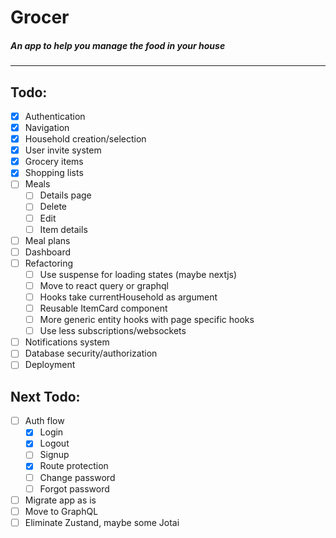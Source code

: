 # Grocer

##### An app to help you manage the food in your house

---

## Todo:

- [x] Authentication
- [x] Navigation
- [x] Household creation/selection
- [x] User invite system
- [x] Grocery items
- [x] Shopping lists
- [ ] Meals
  - [ ] Details page
  - [ ] Delete
  - [ ] Edit
  - [ ] Item details
- [ ] Meal plans
- [ ] Dashboard
- [ ] Refactoring
  - [ ] Use suspense for loading states (maybe nextjs)
  - [ ] Move to react query or graphql
  - [ ] Hooks take currentHousehold as argument
  - [ ] Reusable ItemCard component
  - [ ] More generic entity hooks with page specific hooks
  - [ ] Use less subscriptions/websockets
- [ ] Notifications system
- [ ] Database security/authorization
- [ ] Deployment

## Next Todo:

- [ ] Auth flow
  - [x] Login
  - [x] Logout
  - [ ] Signup
  - [x] Route protection
  - [ ] Change password
  - [ ] Forgot password
- [ ] Migrate app as is
- [ ] Move to GraphQL
- [ ] Eliminate Zustand, maybe some Jotai
